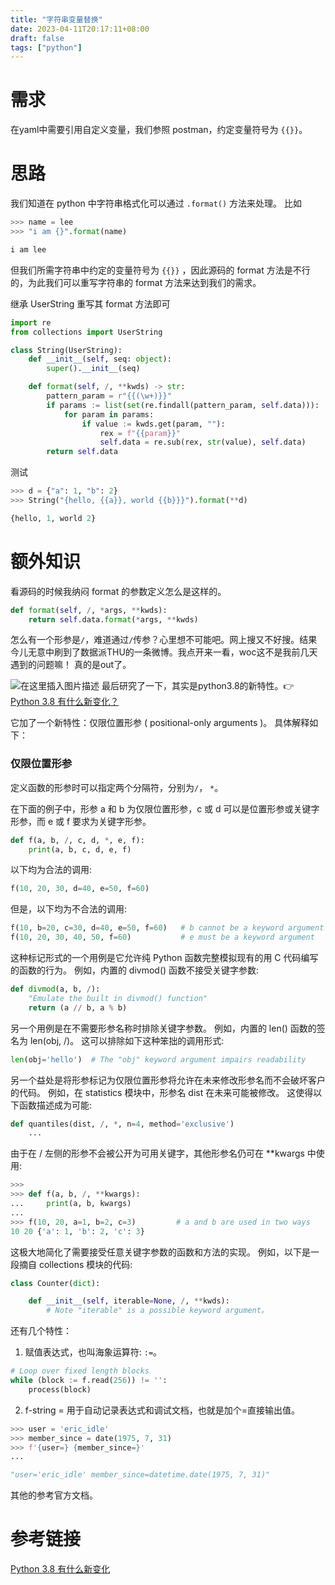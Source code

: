 ```yaml
---
title: "字符串变量替换"
date: 2023-04-11T20:17:11+08:00
draft: false
tags: ["python"]
---
```

# 需求
在yaml中需要引用自定义变量，我们参照 postman，约定变量符号为 `{{}}`。
# 思路
我们知道在 python 中字符串格式化可以通过 `.format()` 方法来处理。
比如

```python
>>> name = lee
>>> "i am {}".format(name)

i am lee
```
但我们所需字符串中约定的变量符号为 `{{}}` ，因此源码的 format 方法是不行的，为此我们可以重写字符串的 format 方法来达到我们的需求。

继承 UserString 重写其 format 方法即可
```python
import re
from collections import UserString

class String(UserString):
    def __init__(self, seq: object):
        super().__init__(seq)

    def format(self, /, **kwds) -> str:
        pattern_param = r"{{(\w+)}}"
        if params := list(set(re.findall(pattern_param, self.data))):
            for param in params:
                if value := kwds.get(param, ""):
                    rex = f"{{param}}"
                    self.data = re.sub(rex, str(value), self.data)
        return self.data
```
测试

```python
>>> d = {"a": 1, "b": 2}
>>> String("{hello, {{a}}, world {{b}}}").format(**d)

{hello, 1, world 2}
```
# 额外知识
看源码的时候我纳闷 format 的参数定义怎么是这样的。

```python
def format(self, /, *args, **kwds):
    return self.data.format(*args, **kwds)
```


怎么有一个形参是`/`，难道通过`/`传参？心里想不可能吧。网上搜又不好搜。结果今儿无意中刷到了数据派THU的一条微博。我点开来一看，woc这不是我前几天遇到的问题嘛！
真的是out了。

![在这里插入图片描述](https://img-blog.csdnimg.cn/334c4f28a6ca45dda52e59be5c6b6036.png)
最后研究了一下，其实是python3.8的新特性。👉 [Python 3.8 有什么新变化？](https://docs.python.org/zh-cn/3.8/whatsnew/3.8.html)

它加了一个新特性：仅限位置形参 ( positional-only arguments )。
具体解释如下：
### 仅限位置形参
定义函数的形参时可以指定两个分隔符，分别为`/`， `*`。

在下面的例子中，形参 a 和 b 为仅限位置形参，c 或 d 可以是位置形参或关键字形参，而 e 或 f 要求为关键字形参。

```python
def f(a, b, /, c, d, *, e, f):
    print(a, b, c, d, e, f)
```
以下均为合法的调用:

```python
f(10, 20, 30, d=40, e=50, f=60)
```

但是，以下均为不合法的调用:

```python
f(10, b=20, c=30, d=40, e=50, f=60)   # b cannot be a keyword argument
f(10, 20, 30, 40, 50, f=60)           # e must be a keyword argument
```

这种标记形式的一个用例是它允许纯 Python 函数完整模拟现有的用 C 代码编写的函数的行为。 例如，内置的 divmod() 函数不接受关键字参数:

```python
def divmod(a, b, /):
    "Emulate the built in divmod() function"
    return (a // b, a % b)
```

另一个用例是在不需要形参名称时排除关键字参数。 例如，内置的 len() 函数的签名为 len(obj, /)。 这可以排除如下这种笨拙的调用形式:

```python
len(obj='hello')  # The "obj" keyword argument impairs readability
```

另一个益处是将形参标记为仅限位置形参将允许在未来修改形参名而不会破坏客户的代码。 例如，在 statistics 模块中，形参名 dist 在未来可能被修改。 这使得以下函数描述成为可能:

```python
def quantiles(dist, /, *, n=4, method='exclusive')
    ...
```

由于在 / 左侧的形参不会被公开为可用关键字，其他形参名仍可在 **kwargs 中使用:

```python
>>>
>>> def f(a, b, /, **kwargs):
...     print(a, b, kwargs)
...
>>> f(10, 20, a=1, b=2, c=3)         # a and b are used in two ways
10 20 {'a': 1, 'b': 2, 'c': 3}
```

这极大地简化了需要接受任意关键字参数的函数和方法的实现。 例如，以下是一段摘自 collections 模块的代码:

```python
class Counter(dict):

    def __init__(self, iterable=None, /, **kwds):
        # Note "iterable" is a possible keyword argument。
```
还有几个特性：
1. 赋值表达式，也叫海象运算符: `:=`。

```python
# Loop over fixed length blocks
while (block := f.read(256)) != '':
    process(block)
```

2. f-string = 用于自动记录表达式和调试文档，也就是加个=直接输出值。

```python
>>> user = 'eric_idle'
>>> member_since = date(1975, 7, 31)
>>> f'{user=} {member_since=}'
...

"user='eric_idle' member_since=datetime.date(1975, 7, 31)"
```
其他的参考官方文档。
# 参考链接
[Python 3.8 有什么新变化](https://docs.python.org/zh-cn/3.8/whatsnew/3.8.html)